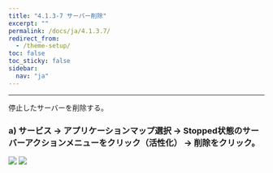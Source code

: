 ```yaml
---
title: "4.1.3-7 サーバー削除"
excerpt: ""
permalink: /docs/ja/4.1.3.7/
redirect_from:
  - /theme-setup/
toc: false
toc_sticky: false
sidebar:
  nav: "ja"
---
```



---

停止したサーバーを削除する。

### a\) サービス → アプリケーションマップ選択 → Stopped状態のサーバーアクションメニューをクリック（活性化） → 削除をクリック。
![](/assets/JP/2.5/3.1.3-7_1.png)
![](/assets/JP/2.5/3.1.3-7_2.png)



